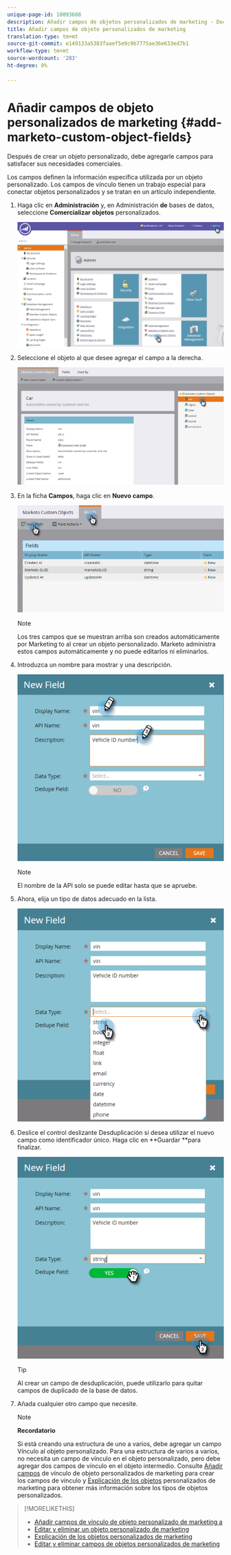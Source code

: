 ```yaml
---
unique-page-id: 10093688
description: Añadir campos de objetos personalizados de marketing - Documentos de marketing - Documentación del producto
title: Añadir campos de objeto personalizados de marketing
translation-type: tm+mt
source-git-commit: e149133a5383faaef5e9c9b7775ae36e633ed7b1
workflow-type: tm+mt
source-wordcount: '283'
ht-degree: 0%

---
```



# Añadir campos de objeto personalizados de marketing {#add-marketo-custom-object-fields}

Después de crear un objeto personalizado, debe agregarle campos para satisfacer sus necesidades comerciales.

Los campos definen la información específica utilizada por un objeto personalizado. Los campos de vínculo tienen un trabajo especial para conectar objetos personalizados y se tratan en un artículo [](add-marketo-custom-object-link-fields.md)independiente.

1. Haga clic en **Administración** y, en Administración **de** bases de datos, seleccione **Comercializar objetos** personalizados.

   ![](assets/image2016-1-18-9-3a2-3a6.png)

1. Seleccione el objeto al que desee agregar el campo a la derecha.

   ![](assets/image2016-1-18-9-3a5-3a3.png)

1. En la ficha **Campos**, haga clic en **Nuevo campo**.

   ![](assets/image2015-9-15-16-3a53-3a40.png)

   >[!NOTE]
   >
   >Los tres campos que se muestran arriba son creados automáticamente por Marketing to al crear un objeto personalizado. Marketo administra estos campos automáticamente y no puede editarlos ni eliminarlos.

1. Introduzca un nombre para mostrar y una descripción.

   ![](assets/image2015-10-5-11-3a35-3a48.png)

   >[!NOTE]
   >
   >El nombre de la API solo se puede editar hasta que se apruebe.

1. Ahora, elija un tipo de datos adecuado en la lista.

   ![](assets/image2015-10-5-11-3a37-3a24.png)

1. Deslice el control deslizante Desduplicación si desea utilizar el nuevo campo como identificador único. Haga clic en **Guardar **para finalizar.

   ![](assets/image2015-10-5-11-3a40-3a12.png)

   >[!TIP]
   >
   >Al crear un campo de desduplicación, puede utilizarlo para quitar campos de duplicado de la base de datos.

1. Añada cualquier otro campo que necesite.

   >[!NOTE]
   >
   >**Recordatorio**
   >
   >
   >Si está creando una estructura de uno a varios, debe agregar un campo Vínculo al objeto personalizado. Para una estructura de varios a varios, no necesita un campo de vínculo en el objeto personalizado, pero debe agregar dos campos de vínculo en el objeto intermedio. Consulte [Añadir campos](add-marketo-custom-object-link-fields.md) de vínculo de objeto personalizados de marketing para crear los campos de vínculo y [Explicación de los objetos](understanding-marketo-custom-objects.md) personalizados de marketing para obtener más información sobre los tipos de objetos personalizados.

>[!MORELIKETHIS]
>
>* [Añadir campos de vínculo de objeto personalizado de marketing a](add-marketo-custom-object-link-fields.md)
>* [Editar y eliminar un objeto personalizado de marketing](edit-and-delete-a-marketo-custom-object.md)
>* [Explicación de los objetos personalizados de marketing](understanding-marketo-custom-objects.md)
>* [Editar y eliminar campos de objetos personalizados de marketing](edit-and-delete-marketo-custom-object-fields.md)

>



